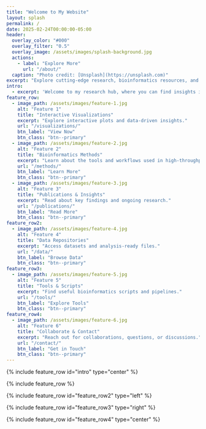 ```yaml
---
title: "Welcome to My Website"
layout: splash
permalink: /
date: 2025-02-24T00:00:00-05:00
header:
  overlay_color: "#000"
  overlay_filter: "0.5"
  overlay_image: /assets/images/splash-background.jpg
  actions:
    - label: "Explore More"
      url: "/about/"
  caption: "Photo credit: [Unsplash](https://unsplash.com)"
excerpt: "Explore cutting-edge research, bioinformatics resources, and interactive data visualization tools."
intro:
  - excerpt: 'Welcome to my research hub, where you can find insights into bioinformatics, single-cell RNA sequencing, and more. *Explore the data, methods, and findings.*'
feature_row:
  - image_path: /assets/images/feature-1.jpg
    alt: "Feature 1"
    title: "Interactive Visualizations"
    excerpt: "Explore interactive plots and data-driven insights."
    url: "/visualizations/"
    btn_label: "View Now"
    btn_class: "btn--primary"
  - image_path: /assets/images/feature-2.jpg
    alt: "Feature 2"
    title: "Bioinformatics Methods"
    excerpt: "Learn about the tools and workflows used in high-throughput data analysis."
    url: "/methods/"
    btn_label: "Learn More"
    btn_class: "btn--primary"
  - image_path: /assets/images/feature-3.jpg
    alt: "Feature 3"
    title: "Publications & Insights"
    excerpt: "Read about key findings and ongoing research."
    url: "/publications/"
    btn_label: "Read More"
    btn_class: "btn--primary"
feature_row2:
  - image_path: /assets/images/feature-4.jpg
    alt: "Feature 4"
    title: "Data Repositories"
    excerpt: "Access datasets and analysis-ready files."
    url: "/data/"
    btn_label: "Browse Data"
    btn_class: "btn--primary"
feature_row3:
  - image_path: /assets/images/feature-5.jpg
    alt: "Feature 5"
    title: "Tools & Scripts"
    excerpt: "Find useful bioinformatics scripts and pipelines."
    url: "/tools/"
    btn_label: "Explore Tools"
    btn_class: "btn--primary"
feature_row4:
  - image_path: /assets/images/feature-6.jpg
    alt: "Feature 6"
    title: "Collaborate & Contact"
    excerpt: "Reach out for collaborations, questions, or discussions."
    url: "/contact/"
    btn_label: "Get in Touch"
    btn_class: "btn--primary"
---
```


{% include feature_row id="intro" type="center" %}

{% include feature_row %}

{% include feature_row id="feature_row2" type="left" %}

{% include feature_row id="feature_row3" type="right" %}

{% include feature_row id="feature_row4" type="center" %}
